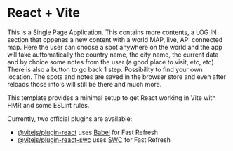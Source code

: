 # React + Vite

  This is a Single Page Application. This contains more contents, a LOG IN section that oppenes a new content with a world MAP, live, API connected map. Here the user can choose a spot anywhere on the world and the app will take auttomatically the country name, the city name, the current data and by choice some notes from the user (a good place to visit, etc, etc). 
  There is also a button to go back 1 step. Possibility to find your own location. The spots and notes are saved in the browser store and even after reloads those info's will still be there and much more.

This template provides a minimal setup to get React working in Vite with HMR and some ESLint rules.

Currently, two official plugins are available:

- [@vitejs/plugin-react](https://github.com/vitejs/vite-plugin-react/blob/main/packages/plugin-react/README.md) uses [Babel](https://babeljs.io/) for Fast Refresh
- [@vitejs/plugin-react-swc](https://github.com/vitejs/vite-plugin-react-swc) uses [SWC](https://swc.rs/) for Fast Refresh
